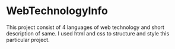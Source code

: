 # WebTechnologyInfo
This project consist of 4 languages of web technology
and short description of same.
I used html and css to structure and style this particular project.
